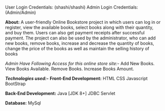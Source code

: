 User Login Credentials: (shashi/shashi)
Admin Login Credentials: (Admin/Admin)

**About:**
A user-friendly Online Bookstore project in which users can log in or register, view the available books, select books along with their quantity, and buy them. Users can also get payment receipts after successful payment. The project can also be used by the administrator, who can add new books, remove books, increase and decrease the quantity of books, change the price of the books as well as maintain the selling history of books

_Admin Have Following Access for this online store site:-_
Add New Books.
View Books Available.
Remove Books.
Increase Books Amount.

_**Technologies used:-**_
**Front-End Development:**
HTML
CSS
Javascript
BootStrap


**Back-End Development:**
Java [JDK 8+]
JDBC
Servlet


**Database:**
MySql
